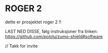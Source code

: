 # ROGER 2

dette er prosjektet roger 2 !!

LAST NED DISSE, følg instruksjoner fra linken: https://github.com/pololu/zumo-shield#software

// Takk for invite
